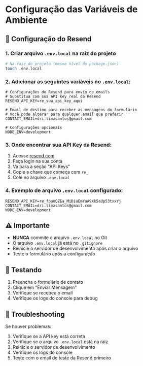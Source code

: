 # Configuração das Variáveis de Ambiente

## 📧 Configuração do Resend

### 1. Criar arquivo `.env.local` na raiz do projeto

```bash
# Na raiz do projeto (mesmo nível do package.json)
touch .env.local
```

### 2. Adicionar as seguintes variáveis no `.env.local`:

```env
# Configurações do Resend para envio de emails
# Substitua com sua API key real da Resend
RESEND_API_KEY=re_sua_api_key_aqui

# Email de destino para receber as mensagens do formulário
# Você pode alterar para qualquer email que preferir
CONTACT_EMAIL=dri.limasantos@gmail.com

# Configurações opcionais
NODE_ENV=development
```

### 3. Onde encontrar sua API Key da Resend:

1. Acesse [resend.com](https://resend.com)
2. Faça login na sua conta
3. Vá para a seção "API Keys"
4. Copie a chave que começa com `re_`
5. Cole no arquivo `.env.local`

### 4. Exemplo de arquivo `.env.local` configurado:

```env
RESEND_API_KEY=re_fpuoQZEa_MiDiuEmYuA9Xk5aUp53txxYj
CONTACT_EMAIL=dri.limasantos@gmail.com
NODE_ENV=development
```

## ⚠️ Importante

- **NUNCA** commite o arquivo `.env.local` no Git
- O arquivo `.env.local` já está no `.gitignore`
- Reinicie o servidor de desenvolvimento após criar o arquivo
- Teste o formulário após a configuração

## 🧪 Testando

1. Preencha o formulário de contato
2. Clique em "Enviar Mensagem"
3. Verifique se recebeu o email
4. Verifique os logs do console para debug

## 🔧 Troubleshooting

Se houver problemas:

1. Verifique se a API key está correta
2. Verifique se o arquivo `.env.local` está na raiz
3. Reinicie o servidor de desenvolvimento
4. Verifique os logs do console
5. Teste com o email de teste da Resend primeiro
